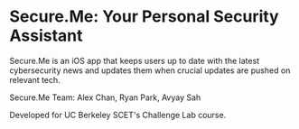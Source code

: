 # Secure.Me: Your Personal Security Assistant

Secure.Me is an iOS app that keeps users up to date with the latest cybersecurity
news and updates them when crucial updates are pushed on relevant tech.

Secure.Me Team: Alex Chan, Ryan Park, Avyay Sah

Developed for UC Berkeley SCET's Challenge Lab course.
